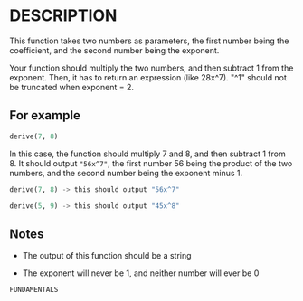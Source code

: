 # DESCRIPTION

This function takes two numbers as parameters, the first number being the coefficient, and the second number being the exponent.

Your function should multiply the two numbers, and then subtract 1 from the exponent. Then, it has to return an expression (like 28x^7). "^1" should not be truncated when exponent = 2.

## For example

```python
derive(7, 8)
```

In this case, the function should multiply 7 and 8, and then subtract 1 from 8. It should output `"56x^7"`, the first number 56 being the product of the two numbers, and the second number being the exponent minus 1.

```python
derive(7, 8) -> this should output "56x^7"

derive(5, 9) -> this should output "45x^8"
```

## Notes

- The output of this function should be a string

- The exponent will never be 1, and neither number will ever be 0

`FUNDAMENTALS`